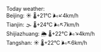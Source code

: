 Today weather:  
Beijing: ☀️   🌡️+21°C 🌬️↙4km/h  
Tianjin: 🌫  🌡️+24°C 🌬️↖7km/h  
Shijiazhuang: 🌦   🌡️+22°C 🌬️↘4km/h  
Tangshan: ☀️   🌡️+22°C 🌬️↖6km/h  
